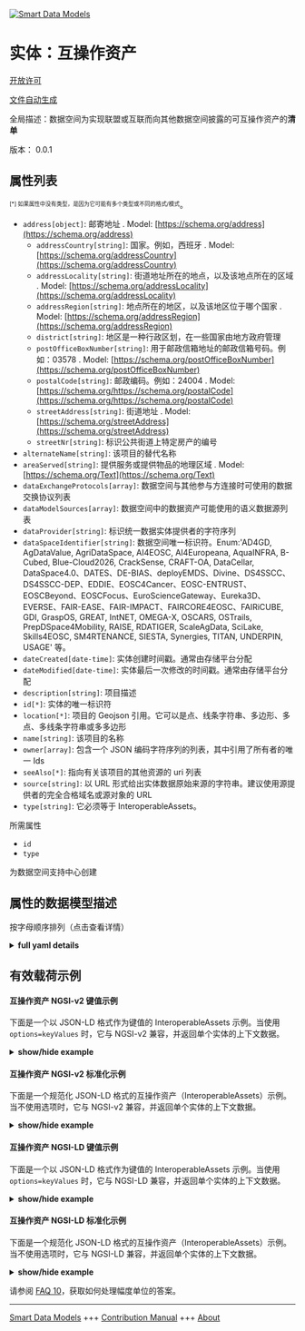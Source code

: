<!-- 10-Header -->  
[![Smart Data Models](https://smartdatamodels.org/wp-content/uploads/2022/01/SmartDataModels_logo.png "Logo")](https://smartdatamodels.org)  
实体：互操作资产  
========<!-- /10-Header -->  
<!-- 15-License -->  
[开放许可](https://github.com/smart-data-models//dataModel.DataSpace/blob/master/InteroperableAssets/LICENSE.md)  
[文件自动生成](https://docs.google.com/presentation/d/e/2PACX-1vTs-Ng5dIAwkg91oTTUdt8ua7woBXhPnwavZ0FxgR8BsAI_Ek3C5q97Nd94HS8KhP-r_quD4H0fgyt3/pub?start=false&loop=false&delayms=3000#slide=id.gb715ace035_0_60)  
<!-- /15-License -->  
<!-- 20-Description -->  
全局描述：数据空间为实现联盟或互联而向其他数据空间披露的可互操作资产的**清单**  
版本： 0.0.1  
<!-- /20-Description -->  
<!-- 30-PropertiesList -->  

## 属性列表  

<sup><sub>[*] 如果属性中没有类型，是因为它可能有多个类型或不同的格式/模式</sub></sup>。  
- `address[object]`: 邮寄地址  . Model: [https://schema.org/address](https://schema.org/address)	- `addressCountry[string]`: 国家。例如，西班牙  . Model: [https://schema.org/addressCountry](https://schema.org/addressCountry)  
	- `addressLocality[string]`: 街道地址所在的地点，以及该地点所在的区域  . Model: [https://schema.org/addressLocality](https://schema.org/addressLocality)  
	- `addressRegion[string]`: 地点所在的地区，以及该地区位于哪个国家  . Model: [https://schema.org/addressRegion](https://schema.org/addressRegion)  
	- `district[string]`: 地区是一种行政区划，在一些国家由地方政府管理    
	- `postOfficeBoxNumber[string]`: 用于邮政信箱地址的邮政信箱号码。例如：03578  . Model: [https://schema.org/postOfficeBoxNumber](https://schema.org/postOfficeBoxNumber)  
	- `postalCode[string]`: 邮政编码。例如：24004  . Model: [https://schema.org/https://schema.org/postalCode](https://schema.org/https://schema.org/postalCode)  
	- `streetAddress[string]`: 街道地址  . Model: [https://schema.org/streetAddress](https://schema.org/streetAddress)  
	- `streetNr[string]`: 标识公共街道上特定房产的编号    
- `alternateName[string]`: 该项目的替代名称  - `areaServed[string]`: 提供服务或提供物品的地理区域  . Model: [https://schema.org/Text](https://schema.org/Text)- `dataExchangeProtocols[array]`: 数据空间与其他参与方连接时可使用的数据交换协议列表  - `dataModelSources[array]`: 数据空间中的数据资产可能使用的语义数据源列表  - `dataProvider[string]`: 标识统一数据实体提供者的字符序列  - `dataSpaceIdentifier[string]`: 数据空间唯一标识符。Enum:'AD4GD, AgDataValue, AgriDataSpace, AI4EOSC, AI4Europeana, AquaINFRA, B-Cubed, Blue-Cloud2026, CrackSense, CRAFT-OA, DataCellar, DataSpace4.0、DATES、DE-BIAS、deployEMDS、Divine、DS4SSCC、DS4SSCC-DEP、EDDIE、EOSC4Cancer、EOSC-ENTRUST、EOSCBeyond、EOSCFocus、EuroScienceGateway、Eureka3D、EVERSE、FAIR-EASE、FAIR-IMPACT、FAIRCORE4EOSC、FAIRiCUBE, GDI, GraspOS, GREAT, IntNET, OMEGA-X, OSCARS, OSTrails, PrepDSpace4Mobility, RAISE, RDATIGER, ScaleAgData, SciLake, Skills4EOSC, SM4RTENANCE, SIESTA, Synergies, TITAN, UNDERPIN, USAGE' 等。  - `dateCreated[date-time]`: 实体创建时间戳。通常由存储平台分配  - `dateModified[date-time]`: 实体最后一次修改的时间戳。通常由存储平台分配  - `description[string]`: 项目描述  - `id[*]`: 实体的唯一标识符  - `location[*]`: 项目的 Geojson 引用。它可以是点、线条字符串、多边形、多点、多线条字符串或多多边形  - `name[string]`: 该项目的名称  - `owner[array]`: 包含一个 JSON 编码字符序列的列表，其中引用了所有者的唯一 Ids  - `seeAlso[*]`: 指向有关该项目的其他资源的 uri 列表  - `source[string]`: 以 URL 形式给出实体数据原始来源的字符串。建议使用源提供者的完全合格域名或源对象的 URL  - `type[string]`: 它必须等于 InteroperableAssets。  <!-- /30-PropertiesList -->  
<!-- 35-RequiredProperties -->  
所需属性  
- `id`  - `type`  <!-- /35-RequiredProperties -->  
<!-- 40-NotesYaml -->  
为数据空间支持中心创建  
<!-- /40-NotesYaml -->  
<!-- 50-DataModelHeader -->  
## 属性的数据模型描述  
按字母顺序排列（点击查看详情）  
<!-- /50-DataModelHeader -->  
<!-- 60-ModelYaml -->  
<details><summary><strong>full yaml details</strong></summary>    
```yaml  
InteroperableAssets:    
  description: List of the interoperable assets that a data space disclose to other data space to enable the federation or interconnection    
  properties:    
    address:    
      description: The mailing address    
      properties:    
        addressCountry:    
          description: 'The country. For example, Spain'    
          type: string    
          x-ngsi:    
            model: https://schema.org/addressCountry    
            type: Property    
        addressLocality:    
          description: 'The locality in which the street address is, and which is in the region'    
          type: string    
          x-ngsi:    
            model: https://schema.org/addressLocality    
            type: Property    
        addressRegion:    
          description: 'The region in which the locality is, and which is in the country'    
          type: string    
          x-ngsi:    
            model: https://schema.org/addressRegion    
            type: Property    
        district:    
          description: 'A district is a type of administrative division that, in some countries, is managed by the local government'    
          type: string    
          x-ngsi:    
            type: Property    
        postOfficeBoxNumber:    
          description: 'The post office box number for PO box addresses. For example, 03578'    
          type: string    
          x-ngsi:    
            model: https://schema.org/postOfficeBoxNumber    
            type: Property    
        postalCode:    
          description: 'The postal code. For example, 24004'    
          type: string    
          x-ngsi:    
            model: https://schema.org/https://schema.org/postalCode    
            type: Property    
        streetAddress:    
          description: The street address    
          type: string    
          x-ngsi:    
            model: https://schema.org/streetAddress    
            type: Property    
        streetNr:    
          description: Number identifying a specific property on a public street    
          type: string    
          x-ngsi:    
            type: Property    
      type: object    
      x-ngsi:    
        model: https://schema.org/address    
        type: Property    
    alternateName:    
      description: An alternative name for this item    
      type: string    
      x-ngsi:    
        type: Property    
    areaServed:    
      description: The geographic area where a service or offered item is provided    
      type: string    
      x-ngsi:    
        model: https://schema.org/Text    
        type: Property    
    dataExchangeProtocols:    
      description: List of the data exchange protocols enabled by the data space to be used in the connection with other participants    
      items:    
        description: Description of the individual protocol    
        properties:    
          description:    
            description: Description of the protocol for data exchange    
            type: string    
            x-ngsi:    
              type: Property    
          documentation:    
            description: URIs where more information about the data exchange protocol can be found    
            items:    
              description: Every resource with additional information about the data exchange protocol    
              format: uri    
              type: string    
              x-ngsi:    
                type: Property    
            type: array    
            x-ngsi:    
              type: Property    
          identifier:    
            description: 'Unique identifier of the protocol, it includes the version number. It should nt contain spaces. Enum:''NGSI-LD.1.6, LDES, NGSI-v2.1.0'''    
            enum:    
              - NGSI-LD.1.6    
              - LDES    
              - NGSI-v2.1.0    
            type: string    
            x-ngsi:    
              type: Property    
          name:    
            description: Name of the protocol for data exchange    
            type: string    
            x-ngsi:    
              type: Property    
          version:    
            description: Version of the protocol for data exchange    
            type: string    
            x-ngsi:    
              type: Property    
        type: object    
        x-ngsi:    
          type: Property    
      type: array    
      x-ngsi:    
        type: Property    
    dataModelSources:    
      description: List of the semantic data sources potentially used by the data assets in the data space    
      items:    
        description: Every semantic data sources potentially used by the data assets in the data space    
        properties:    
          description:    
            description: Description of the semantic data source    
            type: string    
            x-ngsi:    
              type: Property    
          documentation:    
            description: URIs where can be found more information about the semantic data source    
            items:    
              description: Every resource with additional information about the semantic data exchange source    
              format: uri    
              type: string    
              x-ngsi:    
                type: Property    
            type: array    
            x-ngsi:    
              type: Property    
          identifier:    
            description: 'Unique identifier of the semantic data source, it includes the version number. Enum:''Smart-Data-Models, SAREF, S4BLDG'''    
            enum:    
              - Smart-Data-Models    
              - SAREF    
              - S4BLDG    
            type: string    
            x-ngsi:    
              type: Property    
          internalIdentifier:    
            description: Internal identifier inside the semantic data source. In example it could be the class name or a specific data model if needed    
            type: string    
            x-ngsi:    
              type: Property    
          name:    
            description: Name of the semantic data source    
            type: string    
            x-ngsi:    
              type: Property    
          version:    
            description: Version of the semantic data source    
            type: string    
            x-ngsi:    
              type: Property    
        type: object    
        x-ngsi:    
          type: Property    
      type: array    
      x-ngsi:    
        type: Property    
    dataProvider:    
      description: A sequence of characters identifying the provider of the harmonised data entity    
      type: string    
      x-ngsi:    
        type: Property    
    dataSpaceIdentifier:    
      description: 'Data space unique identifier. Enum:''AD4GD, AgDataValue, AgriDataSpace, AI4EOSC, AI4Europeana, AquaINFRA, B-Cubed, Blue-Cloud2026, CrackSense, CRAFT-OA, DataCellar, DataSpace4.0, DATES, DE-BIAS, deployEMDS, Divine, DS4SSCC, DS4SSCC-DEP, EDDIE, EOSC4Cancer, EOSC-ENTRUST, EOSCBeyond, EOSCFocus, EuroScienceGateway, Eureka3D, EVERSE, FAIR-EASE, FAIR-IMPACT, FAIRCORE4EOSC, FAIRiCUBE, GDI, GraspOS, GREAT, IntNET, OMEGA-X, OSCARS, OSTrails, PrepDSpace4Mobility, RAISE, RDATIGER, ScaleAgData, SciLake, Skills4EOSC, SM4RTENANCE, SIESTA, Synergies, TITAN, UNDERPIN, USAGE'''    
      enum:    
        - AD4GD    
        - AgDataValue    
        - AgriDataSpace    
        - AI4EOSC    
        - AI4Europeana    
        - AquaINFRA    
        - B-Cubed    
        - Blue-Cloud2026    
        - CrackSense    
        - CRAFT-OA    
        - DataCellar    
        - DataSpace4.0    
        - DATES    
        - DE-BIAS    
        - deployEMDS    
        - Divine    
        - DS4SSCC    
        - DS4SSCC-DEP    
        - EDDI    
        - EOSC4Cancer    
        - EOSC-ENTRUST    
        - EOSCBeyond    
        - EOSCFocus    
        - EuroScienceGateway    
        - Eureka3D    
        - EVERSE    
        - FAIR-EASE    
        - FAIR-IMPACT    
        - FAIRCORE4EOSC    
        - FAIRiCUBE    
        - GDI    
        - GraspOS    
        - GREAT    
        - IntNET    
        - OMEGA-X    
        - OSCARS    
        - OSTrails    
        - PrepDSpace4Mobility    
        - RAISE    
        - RDATIGER    
        - ScaleAgData    
        - SciLake    
        - Skills4EOSC    
        - SM4RTENANCE    
        - SIESTA    
        - Synergies    
        - TITAN    
        - UNDERPIN    
        - USAGE    
      type: string    
      x-ngsi:    
        type: Property    
    dateCreated:    
      description: Entity creation timestamp. This will usually be allocated by the storage platform    
      format: date-time    
      type: string    
      x-ngsi:    
        type: Property    
    dateModified:    
      description: Timestamp of the last modification of the entity. This will usually be allocated by the storage platform    
      format: date-time    
      type: string    
      x-ngsi:    
        type: Property    
    description:    
      description: A description of this item    
      type: string    
      x-ngsi:    
        type: Property    
    id:    
      anyOf:    
        - description: Identifier format of any NGSI entity    
          maxLength: 256    
          minLength: 1    
          pattern: ^[\w\-\.\{\}\$\+\*\[\]`|~^@!,:\\]+$    
          type: string    
          x-ngsi:    
            type: Property    
        - description: Identifier format of any NGSI entity    
          format: uri    
          type: string    
          x-ngsi:    
            type: Property    
      description: Unique identifier of the entity    
      x-ngsi:    
        type: Relationship    
    location:    
      description: 'Geojson reference to the item. It can be Point, LineString, Polygon, MultiPoint, MultiLineString or MultiPolygon'    
      oneOf:    
        - description: Geojson reference to the item. Point    
          properties:    
            bbox:    
              items:    
                type: number    
              minItems: 4    
              type: array    
            coordinates:    
              items:    
                type: number    
              minItems: 2    
              type: array    
            type:    
              enum:    
                - Point    
              type: string    
          required:    
            - type    
            - coordinates    
          title: GeoJSON Point    
          type: object    
          x-ngsi:    
            type: GeoProperty    
        - description: Geojson reference to the item. LineString    
          properties:    
            bbox:    
              items:    
                type: number    
              minItems: 4    
              type: array    
            coordinates:    
              items:    
                items:    
                  type: number    
                minItems: 2    
                type: array    
              minItems: 2    
              type: array    
            type:    
              enum:    
                - LineString    
              type: string    
          required:    
            - type    
            - coordinates    
          title: GeoJSON LineString    
          type: object    
          x-ngsi:    
            type: GeoProperty    
        - description: Geojson reference to the item. Polygon    
          properties:    
            bbox:    
              items:    
                type: number    
              minItems: 4    
              type: array    
            coordinates:    
              items:    
                items:    
                  items:    
                    type: number    
                  minItems: 2    
                  type: array    
                minItems: 4    
                type: array    
              type: array    
            type:    
              enum:    
                - Polygon    
              type: string    
          required:    
            - type    
            - coordinates    
          title: GeoJSON Polygon    
          type: object    
          x-ngsi:    
            type: GeoProperty    
        - description: Geojson reference to the item. MultiPoint    
          properties:    
            bbox:    
              items:    
                type: number    
              minItems: 4    
              type: array    
            coordinates:    
              items:    
                items:    
                  type: number    
                minItems: 2    
                type: array    
              type: array    
            type:    
              enum:    
                - MultiPoint    
              type: string    
          required:    
            - type    
            - coordinates    
          title: GeoJSON MultiPoint    
          type: object    
          x-ngsi:    
            type: GeoProperty    
        - description: Geojson reference to the item. MultiLineString    
          properties:    
            bbox:    
              items:    
                type: number    
              minItems: 4    
              type: array    
            coordinates:    
              items:    
                items:    
                  items:    
                    type: number    
                  minItems: 2    
                  type: array    
                minItems: 2    
                type: array    
              type: array    
            type:    
              enum:    
                - MultiLineString    
              type: string    
          required:    
            - type    
            - coordinates    
          title: GeoJSON MultiLineString    
          type: object    
          x-ngsi:    
            type: GeoProperty    
        - description: Geojson reference to the item. MultiLineString    
          properties:    
            bbox:    
              items:    
                type: number    
              minItems: 4    
              type: array    
            coordinates:    
              items:    
                items:    
                  items:    
                    items:    
                      type: number    
                    minItems: 2    
                    type: array    
                  minItems: 4    
                  type: array    
                type: array    
              type: array    
            type:    
              enum:    
                - MultiPolygon    
              type: string    
          required:    
            - type    
            - coordinates    
          title: GeoJSON MultiPolygon    
          type: object    
          x-ngsi:    
            type: GeoProperty    
      x-ngsi:    
        type: GeoProperty    
    name:    
      description: The name of this item    
      type: string    
      x-ngsi:    
        type: Property    
    owner:    
      description: A List containing a JSON encoded sequence of characters referencing the unique Ids of the owner(s)    
      items:    
        anyOf:    
          - description: Identifier format of any NGSI entity    
            maxLength: 256    
            minLength: 1    
            pattern: ^[\w\-\.\{\}\$\+\*\[\]`|~^@!,:\\]+$    
            type: string    
            x-ngsi:    
              type: Property    
          - description: Identifier format of any NGSI entity    
            format: uri    
            type: string    
            x-ngsi:    
              type: Property    
        description: Unique identifier of the entity    
        x-ngsi:    
          type: Relationship    
      type: array    
      x-ngsi:    
        type: Property    
    seeAlso:    
      description: list of uri pointing to additional resources about the item    
      oneOf:    
        - items:    
            format: uri    
            type: string    
          minItems: 1    
          type: array    
        - format: uri    
          type: string    
      x-ngsi:    
        type: Property    
    source:    
      description: 'A sequence of characters giving the original source of the entity data as a URL. Recommended to be the fully qualified domain name of the source provider, or the URL to the source object'    
      type: string    
      x-ngsi:    
        type: Property    
    type:    
      description: It must be equal to InteroperableAssets.    
      enum:    
        - InteroperableAssets    
      type: string    
      x-ngsi:    
        type: Property    
  required:    
    - id    
    - type    
  type: object    
  x-derived-from: ""    
  x-disclaimer: 'Redistribution and use in source and binary forms, with or without modification, are permitted  provided that the license conditions are met. Copyleft (c) 2024 Contributors to Smart Data Models Program'    
  x-license-url: https://github.com/smart-data-models/dataModel.DataSpace/blob/master/InteroperableAssets/LICENSE.md    
  x-model-schema: https://smart-data-models.github.io/dataModel.DataSpace/InteroperableAssets/schema.json    
  x-model-tags: 'Data Space, '    
  x-version: 0.0.1    
```  
</details>    
<!-- /60-ModelYaml -->  
<!-- 70-MiddleNotes -->  
<!-- /70-MiddleNotes -->  
<!-- 80-Examples -->  
## 有效载荷示例  
#### 互操作资产 NGSI-v2 键值示例  
下面是一个以 JSON-LD 格式作为键值的 InteroperableAssets 示例。当使用 `options=keyValues` 时，它与 NGSI-v2 兼容，并返回单个实体的上下文数据。  
<details><summary><strong>show/hide example</strong></summary>    
```json  
{  
  "id": "urn:ngsi-ld:InteroperableAssets:id:WGEQ:22085426",  
  "type": "InteroperableAssets",  
  "dateCreated": "2024-04-22T01:37:25Z",  
  "dateModified": "2024-04-24T17:29:14Z",  
  "source": "Sm4rtenance Project",  
  "name": "",  
  "alternateName": "",  
  "description": "",  
  "dataProvider": "",  
  "location": {  
    "type": "Point",  
    "coordinates": [  
      40.41,  
      3.7033  
    ]  
  },  
  "address": {  
    "streetAddress": "",  
    "addressLocality": "Madrid",  
    "addressRegion": "Madrid",  
    "addressCountry": "Spain",  
    "postalCode": "28050",  
    "postOfficeBoxNumber": "",  
    "streetNr": "",  
    "district": ""  
  },  
  "areaServed": "",  
  "dataSpaceIdentifier": "SM4RTENANCE",  
  "dataExchangeProtocols": [  
    {  
      "name": "Link Data event stream",  
      "description": "A Linked Data Event Stream (LDES) is a technical standard that applies linked data principles to data streams, allowing for the exchange of data between silos in a sustainable and cost-effective manner. It is defined as a collection of immutable objects, called LDES members, described using the Resource Description Framework (RDF). LDES enables data publishers to publish their datasets as append-only collections, allowing consumers to replicate the full dataset and keep it synchronized, while also facilitating real-time updates and improving data usability and findability",  
      "identifier": "LDES",  
      "version": "1.0",  
      "documentation": [  
        "https://semiceu.github.io/LinkedDataEventStreams/"  
      ]  
    },  
    {  
      "name": "NGSI LD",  
      "description": "NGSI-LD is an information model and API for publishing, querying, and subscribing to context information, standardized by ETSI to facilitate open exchange and sharing of structured data across various domains. It represents context information as entities with properties and relationships, using a property graph model with semantics based on RDF and the semantic web framework. NGSI-LD builds upon previous context management frameworks and can be serialized using JSON-LD, making it compatible with linked data principles and allowing for unique IRI identifiers for entities and relationships",  
      "identifier": "NGSI-LD.1.6",  
      "version": "1.6",  
      "documentation": [  
        "https://www.etsi.org/deliver/etsi_gs/CIM/001_099/009/01.06.01_60/gs_CIM009v010601p.pdf"  
      ]  
    }  
  ],  
  "dataModelSources": [  
    {  
      "name": "Smart Data Models",  
      "description": "The Smart Data Models initiative is a collaborative effort led by FIWARE Foundation, TM Forum, IUDX, and OASC to create and promote standardized, interoperable data models across multiple sectors. It aims to support a digital marketplace of smart solutions by developing common, royalty-free data models that are publicly available. The initiative focuses on using JSON Schema as a core component, enabling exports in various formats to enhance compatibility with semantic and linked data approaches. By providing these open-licensed, standardized data models, the initiative seeks to combat data silos, improve data sharing, and facilitate application portability across different platforms and sectors, ultimately fostering innovation and interoperability in smart solutions.",  
      "identifier": "Smart-Data-Models",  
      "internalIdentifier": "WeatherObserved",  
      "version": "0.3",  
      "documentation": [  
        "https://github.com/smart-data-models/dataModel.Weather/blob/master/WeatherObserved/doc/spec.md"  
      ]  
    }  
  ]  
}  
```  
</details>  
#### 互操作资产 NGSI-v2 标准化示例  
下面是一个规范化 JSON-LD 格式的互操作资产（InteroperableAssets）示例。当不使用选项时，它与 NGSI-v2 兼容，并返回单个实体的上下文数据。  
<details><summary><strong>show/hide example</strong></summary>    
```json  
{  
  "id": "urn:ngsi-ld:InteroperableAssets:id:WGEQ:22085426",  
  "type": "InteroperableAssets",  
  "dateCreated": {  
    "type": "DateTime",  
    "value": "2024-04-22T01:37:25Z"  
  },  
  "dateModified": {  
    "type": "DateTime",  
    "value": "2024-04-24T17:29:14Z"  
  },  
  "source": {  
    "type": "Property",  
    "value": "Sm4rtenance Project"  
  },  
  "name": {  
    "type": "Text",  
    "value": ""  
  },  
  "alternateName": {  
    "type": "Text",  
    "value": ""  
  },  
  "description": {  
    "type": "Text",  
    "value": ""  
  },  
  "dataProvider": {  
    "type": "Text",  
    "value": ""  
  },  
  "location": {  
    "type": "geo:json",  
    "value": {  
      "type": "Point",  
      "coordinates": [  
        40.41,  
        3.7033  
      ]  
    }  
  },  
  "address": {  
    "type": "StructuredValue",  
    "value": {  
      "streetAddress": "",  
      "addressLocality": "Madrid",  
      "addressRegion": "Madrid",  
      "addressCountry": "Spain",  
      "postalCode": "28050",  
      "postOfficeBoxNumber": "",  
      "streetNr": "",  
      "district": ""  
    }  
  },  
  "areaServed": {  
    "type": "Text",  
    "value": ""  
  },  
  "dataSpaceIdentifier": {  
    "type": "Text",  
    "value": "SM4RTENANCE"  
  },  
  "dataExchangeProtocols": {  
    "type": "StructuredValue",  
    "value": [  
      {  
        "name": "Link Data event stream",  
        "description": "A Linked Data Event Stream (LDES) is a technical standard that applies linked data principles to data streams, allowing for the exchange of data between silos in a sustainable and cost-effective manner. It is defined as a collection of immutable objects, called LDES members, described using the Resource Description Framework (RDF). LDES enables data publishers to publish their datasets as append-only collections, allowing consumers to replicate the full dataset and keep it synchronized, while also facilitating real-time updates and improving data usability and findability",  
        "identifier": "LDES",  
        "version": "1.0",  
        "documentation": [  
          "https://semiceu.github.io/LinkedDataEventStreams/"  
        ]  
      },  
      {  
        "name": "NGSI LD",  
        "description": "NGSI-LD is an information model and API for publishing, querying, and subscribing to context information, standardized by ETSI to facilitate open exchange and sharing of structured data across various domains. It represents context information as entities with properties and relationships, using a property graph model with semantics based on RDF and the semantic web framework. NGSI-LD builds upon previous context management frameworks and can be serialized using JSON-LD, making it compatible with linked data principles and allowing for unique IRI identifiers for entities and relationships",  
        "identifier": "NGSI-LD.1.6",  
        "version": "1.6",  
        "documentation": [  
          "https://www.etsi.org/deliver/etsi_gs/CIM/001_099/009/01.06.01_60/gs_CIM009v010601p.pdf"  
        ]  
      }  
    ]  
  },  
  "dataModelSources": {  
    "type": "StructuredValue",  
    "value": [  
      {  
        "name": "Smart Data Models",  
        "description": "The Smart Data Models initiative is a collaborative effort led by FIWARE Foundation, TM Forum, IUDX, and OASC to create and promote standardized, interoperable data models across multiple sectors. It aims to support a digital marketplace of smart solutions by developing common, royalty-free data models that are publicly available. The initiative focuses on using JSON Schema as a core component, enabling exports in various formats to enhance compatibility with semantic and linked data approaches. By providing these open-licensed, standardized data models, the initiative seeks to combat data silos, improve data sharing, and facilitate application portability across different platforms and sectors, ultimately fostering innovation and interoperability in smart solutions.",  
        "identifier": "Smart-Data-Models",  
        "internalIdentifier": "WeatherObserved",  
        "version": "0.3",  
        "documentation": [  
          "https://github.com/smart-data-models/dataModel.Weather/blob/master/WeatherObserved/doc/spec.md"  
        ]  
      }  
    ]  
  }  
}  
```  
</details>  
#### 互操作资产 NGSI-LD 键值示例  
下面是一个以 JSON-LD 格式作为键值的 InteroperableAssets 示例。当使用 `options=keyValues` 时，它与 NGSI-LD 兼容，并返回单个实体的上下文数据。  
<details><summary><strong>show/hide example</strong></summary>    
```json  
{  
  "id": "urn:ngsi-ld:InteroperableAssets:id:WGEQ:22085426",  
  "type": "InteroperableAssets",  
  "dateCreated": "2024-04-22T01:37:25Z",  
  "dateModified": "2024-04-24T17:29:14Z",  
  "source": "Sm4rtenance Project",  
  "name": "",  
  "alternateName": "",  
  "description": "",  
  "dataProvider": "",  
  "location": {  
    "type": "Point",  
    "coordinates": [  
      40.41,  
      3.7033  
    ]  
  },  
  "address": {  
    "streetAddress": "",  
    "addressLocality": "Madrid",  
    "addressRegion": "Madrid",  
    "addressCountry": "Spain",  
    "postalCode": "28050",  
    "postOfficeBoxNumber": "",  
    "streetNr": "",  
    "district": ""  
  },  
  "areaServed": "",  
  "dataSpaceIdentifier": "SM4RTENANCE",  
  "dataExchangeProtocols": [  
    {  
      "name": "Link Data event stream",  
      "description": "A Linked Data Event Stream (LDES) is a technical standard that applies linked data principles to data streams, allowing for the exchange of data between silos in a sustainable and cost-effective manner. It is defined as a collection of immutable objects, called LDES members, described using the Resource Description Framework (RDF). LDES enables data publishers to publish their datasets as append-only collections, allowing consumers to replicate the full dataset and keep it synchronized, while also facilitating real-time updates and improving data usability and findability",  
      "identifier": "LDES",  
      "version": "1.0",  
      "documentation": [  
        "https://semiceu.github.io/LinkedDataEventStreams/"  
      ]  
    },  
    {  
      "name": "NGSI LD",  
      "description": "NGSI-LD is an information model and API for publishing, querying, and subscribing to context information, standardized by ETSI to facilitate open exchange and sharing of structured data across various domains. It represents context information as entities with properties and relationships, using a property graph model with semantics based on RDF and the semantic web framework. NGSI-LD builds upon previous context management frameworks and can be serialized using JSON-LD, making it compatible with linked data principles and allowing for unique IRI identifiers for entities and relationships",  
      "identifier": "NGSI-LD.1.6",  
      "version": "1.6",  
      "documentation": [  
        "https://www.etsi.org/deliver/etsi_gs/CIM/001_099/009/01.06.01_60/gs_CIM009v010601p.pdf"  
      ]  
    }  
  ],  
  "dataModelSources": [  
    {  
      "name": "Smart Data Models",  
      "description": "The Smart Data Models initiative is a collaborative effort led by FIWARE Foundation, TM Forum, IUDX, and OASC to create and promote standardized, interoperable data models across multiple sectors. It aims to support a digital marketplace of smart solutions by developing common, royalty-free data models that are publicly available. The initiative focuses on using JSON Schema as a core component, enabling exports in various formats to enhance compatibility with semantic and linked data approaches. By providing these open-licensed, standardized data models, the initiative seeks to combat data silos, improve data sharing, and facilitate application portability across different platforms and sectors, ultimately fostering innovation and interoperability in smart solutions.",  
      "identifier": "Smart-Data-Models",  
      "internalIdentifier": "WeatherObserved",  
      "version": "0.3",  
      "documentation": [  
        "https://github.com/smart-data-models/dataModel.Weather/blob/master/WeatherObserved/doc/spec.md"  
      ]  
    }  
  ],  
  "@context": [  
    "https://smart-data-models.github.io/dataModel.DataSpace/context.jsonld"  
  ]  
}  
```  
</details>  
#### 互操作资产 NGSI-LD 标准化示例  
下面是一个规范化 JSON-LD 格式的互操作资产（InteroperableAssets）示例。当不使用选项时，它与 NGSI-LD 兼容，并返回单个实体的上下文数据。  
<details><summary><strong>show/hide example</strong></summary>    
```json  
{  
  "id": "urn:ngsi-ld:InteroperableAssets:id:WGEQ:22085426",  
  "type": "InteroperableAssets",  
  "dateCreated": {  
    "type": "Property",  
    "value": {  
      "@type": "DateTime",  
      "@value": "2024-04-22T01:37:25Z"  
    }  
  },  
  "dateModified": {  
    "type": "Property",  
    "value": {  
      "@type": "DateTime",  
      "@value": "2024-04-24T17:29:14Z"  
    }  
  },  
  "source": {  
    "type": "Property",  
    "value": "Sm4rtenance Project"  
  },  
  "name": {  
    "type": "Property",  
    "value": ""  
  },  
  "alternateName": {  
    "type": "Property",  
    "value": ""  
  },  
  "description": {  
    "type": "Property",  
    "value": ""  
  },  
  "dataProvider": {  
    "type": "Property",  
    "value": ""  
  },  
  "location": {  
    "type": "GeoProperty",  
    "value": {  
      "type": "Point",  
      "coordinates": [  
        40.41,  
        3.7033  
      ]  
    }  
  },  
  "address": {  
    "type": "Property",  
    "value": {  
      "streetAddress": "",  
      "addressLocality": "Madrid",  
      "addressRegion": "Madrid",  
      "addressCountry": "Spain",  
      "postalCode": "28050",  
      "postOfficeBoxNumber": "",  
      "streetNr": "",  
      "district": ""  
    }  
  },  
  "areaServed": {  
    "type": "Property",  
    "value": ""  
  },  
  "dataSpaceIdentifier": {  
    "type": "Property",  
    "value": "SM4RTENANCE"  
  },  
  "dataExchangeProtocols": {  
    "type": "Property",  
    "value": [  
      {  
        "name": "Link Data event stream",  
        "description": "A Linked Data Event Stream (LDES) is a technical standard that applies linked data principles to data streams, allowing for the exchange of data between silos in a sustainable and cost-effective manner. It is defined as a collection of immutable objects, called LDES members, described using the Resource Description Framework (RDF). LDES enables data publishers to publish their datasets as append-only collections, allowing consumers to replicate the full dataset and keep it synchronized, while also facilitating real-time updates and improving data usability and findability",  
        "identifier": "LDES",  
        "version": "1.0",  
        "documentation": [  
          "https://semiceu.github.io/LinkedDataEventStreams/"  
        ]  
      },  
      {  
        "name": "NGSI LD",  
        "description": "NGSI-LD is an information model and API for publishing, querying, and subscribing to context information, standardized by ETSI to facilitate open exchange and sharing of structured data across various domains. It represents context information as entities with properties and relationships, using a property graph model with semantics based on RDF and the semantic web framework. NGSI-LD builds upon previous context management frameworks and can be serialized using JSON-LD, making it compatible with linked data principles and allowing for unique IRI identifiers for entities and relationships",  
        "identifier": "NGSI-LD.1.6",  
        "version": "1.6",  
        "documentation": [  
          "https://www.etsi.org/deliver/etsi_gs/CIM/001_099/009/01.06.01_60/gs_CIM009v010601p.pdf"  
        ]  
      }  
    ]  
  },  
  "dataModelSources": {  
    "type": "Property",  
    "value": [  
      {  
        "name": "Smart Data Models",  
        "description": "The Smart Data Models initiative is a collaborative effort led by FIWARE Foundation, TM Forum, IUDX, and OASC to create and promote standardized, interoperable data models across multiple sectors. It aims to support a digital marketplace of smart solutions by developing common, royalty-free data models that are publicly available. The initiative focuses on using JSON Schema as a core component, enabling exports in various formats to enhance compatibility with semantic and linked data approaches. By providing these open-licensed, standardized data models, the initiative seeks to combat data silos, improve data sharing, and facilitate application portability across different platforms and sectors, ultimately fostering innovation and interoperability in smart solutions.",  
        "identifier": "Smart-Data-Models",  
        "internalIdentifier": "WeatherObserved",  
        "version": "0.3",  
        "documentation": [  
          "https://github.com/smart-data-models/dataModel.Weather/blob/master/WeatherObserved/doc/spec.md"  
        ]  
      }  
    ]  
  },  
  "@context": [  
    "https://smart-data-models.github.io/dataModel.DataSpace/context.jsonld"  
  ]  
}  
```  
</details><!-- /80-Examples -->  
<!-- 90-FooterNotes -->  
<!-- /90-FooterNotes -->  
<!-- 95-Units -->  
请参阅 [FAQ 10](https://smartdatamodels.org/index.php/faqs/)，获取如何处理幅度单位的答案。  
<!-- /95-Units -->  
<!-- 97-LastFooter -->  
---  
[Smart Data Models](https://smartdatamodels.org) +++ [Contribution Manual](https://bit.ly/contribution_manual) +++ [About](https://bit.ly/Introduction_SDM)<!-- /97-LastFooter -->  
